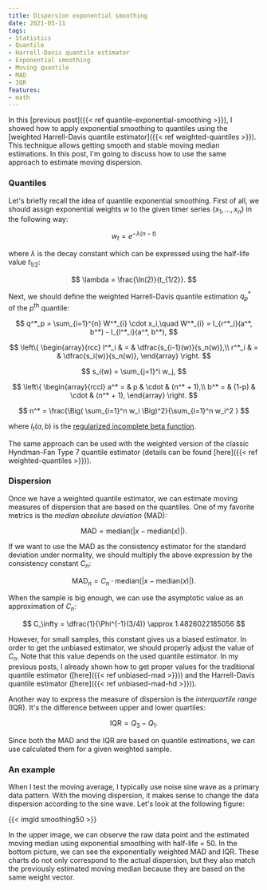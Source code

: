 ```yaml
---
title: Dispersion exponential smoothing
date: 2021-05-11
tags:
- Statistics
- Quantile
- Harrell-Davis quantile estimator
- Exponential smoothing
- Moving quantile
- MAD
- IQR
features:
- math
---
```


In this [previous post]({{< ref quantile-exponential-smoothing >}}),
  I showed how to apply exponential smoothing to quantiles
  using the [weighted Harrell-Davis quantile estimator]({{< ref weighted-quantiles >}}).
This technique allows getting smooth and stable moving median estimations.
In this post, I'm going to discuss how to use the same approach
  to estimate moving dispersion.

<!--more-->

### Quantiles

Let's briefly recall the idea of quantile exponential smoothing.
First of all, we should assign exponential weights $w$ to the given timer series $\{ x_1, \ldots, x_n \}$
  in the following way:

$$
w_t = e^{-\lambda (n-t)}
$$

where $\lambda$ is the decay constant which can be expressed using the half-life value $t_{1/2}$:

$$
\lambda = \frac{\ln(2)}{t_{1/2}}.
$$

Next, we should define the weighted Harrell-Davis quantile estimation $q^*_p$ of the $p^\textrm{th}$ quantile:

$$
q^*_p = \sum_{i=1}^{n} W^*_{i} \cdot x_i,\quad
W^*_{i} = I_{r^*_i}(a^*, b^*) - I_{l^*_i}(a^*, b^*),
$$

$$
\left\{
\begin{array}{rcc}
l^*_i & = & \dfrac{s_{i-1}(w)}{s_n(w)},\\
r^*_i & = & \dfrac{s_i(w)}{s_n(w)},
\end{array}
\right.
$$

$$
s_i(w) = \sum_{j=1}^i w_j,
$$

$$
\left\{
\begin{array}{rccl}
a^* = & p     & \cdot & (n^* + 1),\\
b^* = & (1-p) & \cdot & (n^* + 1),
\end{array}
\right.
$$

$$
n^* = \frac{\Big( \sum_{i=1}^n w_i \Big)^2}{\sum_{i=1}^n w_i^2 }
$$

where $I_t(a, b)$ is the
  [regularized incomplete beta function](https://en.wikipedia.org/wiki/Beta_function#Incomplete_beta_function).

The same approach can be used with the weighted version of the classic Hyndman-Fan Type 7 quantile estimator
  (details can be found [here]({{< ref weighted-quantiles >}})).

### Dispersion

Once we have a weighted quantile estimator, we can estimate moving measures of dispersion that are based
  on the quantiles.
One of my favorite metrics is the *median absolute deviation* (MAD):

$$
\textrm{MAD} = \textrm{median}(|x - \textrm{median}(x)|).
$$

If we want to use the MAD as the consistency estimator for the standard deviation under normality,
  we should multiply the above expression by the consistency constant $C_n$:

$$
\textrm{MAD}_n = C_n \cdot \textrm{median}(|x - \textrm{median}(x)|).
$$

When the sample is big enough, we can use the asymptotic value as an approximation of $C_n$:

$$
C_\infty = \dfrac{1}{\Phi^{-1}(3/4)} \approx 1.4826022185056
$$

However, for small samples, this constant gives us a biased estimator.
In order to get the unbiased estimator, we should properly adjust the value of $C_n$.
Note that this value depends on the used quantile estimator.
In my previous posts, I already shown how to get proper values for
  the traditional quantile estimator ([here]({{< ref unbiased-mad >}})) and
  the Harrell-Davis quantile estimator ([here]({{< ref unbiased-mad-hd >}})).

Another way to express the measure of dispersion is the *interquartile range* (IQR).
It's the difference between upper and lower quartiles:

$$
\textrm{IQR} = Q_3 - Q_1.
$$

Since both the MAD and the IQR are based on quantile estimations,
  we can use calculated them for a given weighted sample.

### An example

When I test the moving average, I typically use noise sine wave as a primary data pattern.
With the moving dispersion, it makes sense to change the data dispersion according to the sine wave.
Let's look at the following figure:

{{< imgld smoothing50 >}}

In the upper image, we can observe the raw data point and
  the estimated moving median using exponential smoothing with half-life = 50.
In the bottom picture, we can see the exponentially weighted MAD and IQR.
These charts do not only correspond to the actual dispersion,
  but they also match the previously estimated moving median
  because they are based on the same weight vector.
